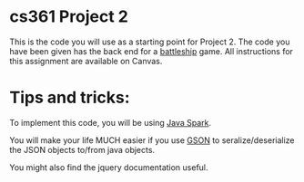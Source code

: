 # cs361 Project 2
This is the code you will use as a starting point for Project 2.  The code you have been given has the back end for a [battleship](https://en.wikipedia.org/wiki/Battleship_(game)) game. All instructions for this assignment are available on Canvas.

# Tips and tricks:

To implement this code, you will be using [Java Spark](http://sparkjava.com).

You will make your life MUCH easier if you use [GSON](https://github.com/google/gson) to seralize/deserialize the JSON objects to/from java objects.

You might also find the jquery documentation useful.
